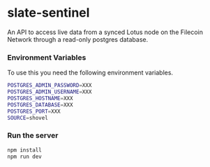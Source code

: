 # slate-sentinel

An API to access live data from a synced Lotus node on the Filecoin Network through a read-only postgres database.

### Environment Variables

To use this you need the following environment variables.

```sh
POSTGRES_ADMIN_PASSWORD=XXX
POSTGRES_ADMIN_USERNAME=XXX
POSTGRES_HOSTNAME=XXX
POSTGRES_DATABASE=XXX
POSTGRES_PORT=XXX
SOURCE=shovel
```

### Run the server

```sh
npm install
npm run dev
```

